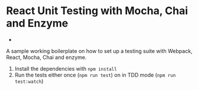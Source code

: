 # React Unit Testing with Mocha, Chai and Enzyme
-

A sample working boilerplate on how to set up a testing suite with Webpack, React, Mocha, Chai and enzyme.

1) Install the dependencies with `npm install`
2) Run the tests either once (`npm run test`) on in TDD mode (`npm run test:watch`)
